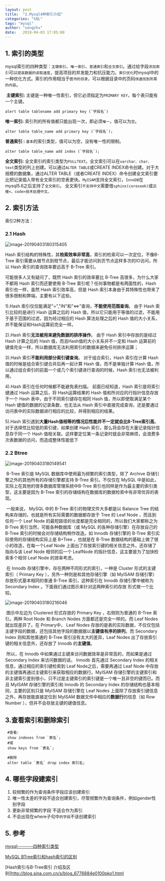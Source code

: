 ```yaml
---
layout: post
title:  "2.Mysql4种索引介绍"
categories: "SQL"
tags: "mysql"
author: "songzhx"
date:   2019-04-03 17:05:00
---
```


## 1. 索引的类型

mysql索引的四种类型：`主键索引`、`唯一索引`、`普通索引`和`全文索引`。通过给字段`添加索引`可以`提高数据的读取速度`，提高项目的并发能力和抗压能力。`索引优化`时mysql中的一种优化方式。索引的作用相当于`图书的目录`，可以根据目录中的页码`快速找到所需的内容`。 

​    **主键索引:** 
​        主键是一种唯一性索引，但它必须指定为`PRIMARY KEY`，每个表只能有一个主键。

```mysql
alert table tablename add primary key (`字段名`)
```

  **唯一索引:** 
        索引列的所有值都只能出现一次，即必须`唯一`，值可以为`空`。

```mysql
alter table table_name add primary key (`字段名`);
```

  **普通索引 :** 
        `基本`的索引类型，值可以为空，没有唯一性的限制。

```mysql
alter table table_name add index (`字段名`);
```

  **全文索引:** 
        全文索引的索引类型为`FULLTEXT`。全文索引可以在`varchar、char、text`类型的列上创建。可以通过`ALTER TABLE`或CREATE INDEX命令创建。对于大规模的数据集，通过ALTER TABLE（或者CREATE INDEX）命令创建全文索引要比把记录插入带有全文索引的空表更快。`MyISAM`支持全文索引，`InnoDB`在mysql5.6之后支持了`全文索引`。        全文索引`不支持中文`需要借`sphinx(coreseek)`或`迅搜<、code>技术处理中文。`



## 2. 索引方法

索引2种方法：

### 2.1 Hash

![image-20190403180315405](https://tva1.sinaimg.cn/large/006y8mN6gy1g6fcyzhetsj313q0ig411.jpg)

  Hash 索引结构的特殊性，其**检索效率非常高**，索引的检索可以一次定位，不像B-Tree 索引需要从根节点到枝节点，最后才能访问到页节点这样多次的IO访问，所以 Hash 索引的查询效率要远高于 B-Tree 索引。

   可能很多人又有疑问了，既然 Hash 索引的效率要比 B-Tree 高很多，为什么大家不都用 Hash 索引而还要使用 B-Tree 索引呢？任何事物都是有两面性的，Hash 索引也一样，虽然 Hash 索引效率高，但是 Hash 索引本身由于其特殊性也带来了很多限制和弊端，主要有以下这些。

  1).Hash 索引仅仅能满足"=","IN"和"<=>"查询，**不能使用范围查询**。
    由于 Hash 索引比较的是进行 Hash 运算之后的 Hash 值，所以它只能用于等值的过滤，不能用于基于范围的过滤，因为经过相应的 Hash 算法处理之后的 Hash 值的大小关系，并不能保证和Hash运算前完全一样。

  2).Hash 索引**无法被用来避免数据的排序操作**。
    由于 Hash 索引中存放的是经过 Hash 计算之后的 Hash 值，而且Hash值的大小关系并不一定和 Hash 运算前的键值完全一样，所以数据库无法利用索引的数据来避免任何排序运算；

  3).Hash 索引**不能利用部分索引键查询**。
    对于组合索引，Hash 索引在计算 Hash 值的时候是组合索引键合并后再一起计算 Hash 值，而不是单独计算 Hash 值，所以通过组合索引的前面一个或几个索引键进行查询的时候，Hash 索引也无法被利用。

  4).Hash 索引在任何时候都不能避免表扫描。
    前面已经知道，Hash 索引是将索引键通过 Hash 运算之后，将 Hash运算结果的 Hash 值和所对应的行指针信息存放于一个 Hash 表中，由于不同索引键存在相同 Hash 值，所以即使取满足某个 Hash 键值的数据的记录条数，也无法从 Hash 索引中直接完成查询，还是要通过访问表中的实际数据进行相应的比较，并得到相应的结果。

  5).Hash 索引遇到**大量Hash值相等的情况后性能并不一定就会比B-Tree索引高**。
    对于选择性比较低的索引键，如果创建 Hash 索引，那么将会存在大量记录指针信息存于同一个 Hash 值相关联。这样要定位某一条记录时就会非常麻烦，会浪费多次表数据的访问，而造成整体性能低下



### 2.2 Btree

![image-20190403180149541](https://tva1.sinaimg.cn/large/006y8mN6gy1g6fcyzwjd7j313k0judhk.jpg)

 		

​		B-Tree 索引是 MySQL 数据库中使用最为频繁的索引类型，除了 Archive 存储引擎之外的其他所有的存储引擎都支持 B-Tree 索引。不仅仅在 MySQL 中是如此，实际上在其他的很多数据库管理系统中B-Tree 索引也同样是作为最主要的索引类型，这主要是因为 B-Tree 索引的存储结构在数据库的数据检索中有非常优异的表现。



​      一般来说， MySQL 中的 B-Tree 索引的物理文件大多都是以 Balance Tree 的结构来存储的，也就是所有实际需要的数据都存放于 Tree 的 Leaf Node ，而且到任何一个 Leaf Node 的最短路径的长度都是完全相同的，所以我们大家都称之为 B-Tree 索引当然，可能各种数据库（或 MySQL 的各种存储引擎）在存放自己的 B-Tree 索引的时候会对存储结构稍作改造。如 Innodb 存储引擎的 B-Tree 索引实际使用的存储结构实际上是 B+Tree ，也就是在 B-Tree 数据结构的基础上做了很小的改造，在每一个Leaf Node 上面出了存放索引键的相关信息之外，还存储了指向与该 Leaf Node 相邻的后一个 LeafNode 的指针信息，这主要是为了加快检索多个相邻 Leaf Node 的效率考虑。

  

  ​      在 Innodb 存储引擎中，存在两种不同形式的索引，一种是 Cluster 形式的主键索引（ Primary Key ），另外一种则是和其他存储引擎（如 MyISAM 存储引擎）存放形式基本相同的普通 B-Tree 索引，这种索引在 Innodb 存储引擎中被称为 Secondary Index 。下面我们通过图示来针对这两种索引的存放
  形式做一个比较。

  

  ![image-20190403180216046](https://tva1.sinaimg.cn/large/006y8mN6gy1g6fcz5zhx6j313q0l2jtp.jpg)

​      图示中左边为 Clustered 形式存放的 Primary Key ，右侧则为普通的 B-Tree 索引。两种 Root Node 和 Branch Nodes 方面都还是完全一样的。而 Leaf Nodes 就出现差异了。在 Primary中， Leaf Nodes 存放的是表的实际数据，不仅仅包括主键字段的数据，还包括其他字段的数据据以**主键值有序的排列**。而 Secondary Index 则和其他普通的 B-Tree 索引没有太大的差异，Leaf Nodes 出了存放索引键的相关信息外，还存放了 Innodb 的**主键值**。

​      所以，在 Innodb 中如果通过主键来访问数据效率是非常高的，而如果是通过 Secondary Index 来访问数据的话， Innodb 首先通过 Secondary Index 的相关信息，通过相应的索引键检索到 Leaf Node之后，需要再通过 Leaf Node 中存放的主键值再通过主键索引来获取相应的数据行。MyISAM 存储引擎的主键索引和非主键索引差别很小，只不过是主键索引的索引键是一个唯一且非空的键而已。而且 MyISAM 存储引擎的索引和 Innodb 的 Secondary Index 的存储结构也基本相同，主要的区别只是 MyISAM 存储引擎在 Leaf Nodes 上面除了存放索引键信息之外，再存放能直接定位到 MyISAM 数据文件中相应的**数据行**的信息（如 Row Number ），但并不会存放主键的键值信息。



## 3.查看索引和删除索引

```mysql
 #查看:
 show indexes from `表名`;
 #或
 show keys from `表名`;
     
 #删除
 alter table `表名` drop index 索引名;
```



## 4. 哪些字段建索引

1. 较频繁的作为查询条件字段应该创建索引
2. 唯一性太差的字段不适合创建索引，尽管频繁作为查询条件，例如gender性别字段
3. 更新非常频繁的字段`不适合作为索引
4. 不会出现在where子句中`的字段`不该创建索引



## 5. 参考

[mysql--------四种索引类型](https://my.oschina.net/zhangqie/blog/1618391)

[MySQL BTree索引和hash索引的区别](<https://blog.csdn.net/oChangWen/article/details/54024063>)

[Hash索引与B-Tree索引 介绍及区别]http://blog.sina.com.cn/s/blog_6776884e0100pko1.html

